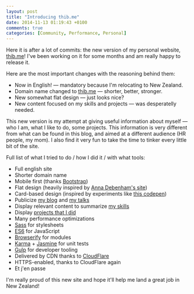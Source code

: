 ```yaml
---
layout: post
title: "Introducing thib.me"
date: 2014-11-13 01:19:43 +0100
comments: true
categories: [Community, Performance, Personal]
---
```


Here it is after a lot of commits: the new version of my personal website, [thib.me](https://thib.me)! I've been working on it for some months and am really happy to release it.

<!-- more -->

Here are the most important changes with the reasoning behind them:

- Now in English! — mandatory because I'm relocating to New Zealand.
- Domain name changed to [thib.me](https://thib.me) — shorter, better, stronger.
- New somewhat flat design — just looks nice?
- New content focused on my skills and projects — was desperatelly needed.

This new version is my attempt at giving useful information about myself — who I am, what I like to do, some projects. This information is very different from what can be found in this blog, and aimed at a different audience (HR people, my mom). I also find it very fun to take the time to tinker every little bit of the site.

Full list of what I tried to do / how I did it / with what tools:

- Full english site
- Shorter domain name
- Mobile first (thanks [Bootstrap](http://getbootstrap.com/))
- Flat design (heavily inspired by [Anna Debenham's site](http://maban.co.uk/))
- Card-based design (inspired by experiments like [this codepen](http://codepen.io/bennettfeely/pen/Ftczh))
- Publicize [my blog](https://blog.thib.me) and [my talks](https://talks.thib.me)
- Display relevant content to summarize [my skills](https://thib.me/#activities)
- Display [projects that I did](https://thib.me/#projects)
- Many performance optimizations
- [Sass](http://sass-lang.com/) for stylesheets
- [ES6](https://github.com/lukehoban/es6features) for JavaScript
- [Browserify](http://browserify.org/) for modules
- [Karma](https://karma-runner.github.io/0.12/index.html) + [Jasmine](https://jasmine.github.io/) for unit tests
- [Gulp](http://gulpjs.com/) for developer tooling
- Delivered by CDN thanks to [CloudFlare](http://cloudflare.com/)
- HTTPS-enabled, thanks to CloudFlare again
- Et j'en passe

I'm really proud of this new site and hope it'll help me land a great job in New Zealand!
